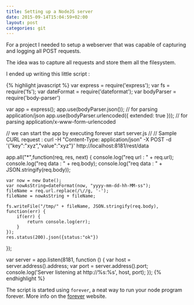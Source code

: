 ```yaml
---
title: Setting up a NodeJS server
date: 2015-09-14T15:04:59+02:00
layout: post
categories: git
---
```

For a project I needed to setup a webserver that was capable of capturing and logging all POST requests.

The idea was to capture all requests and store them all the filesystem.

I ended up writing this little script :


{% highlight javascript %}
var express = require('express');
var fs = require('fs');
var dateFormat = require('dateformat');
var bodyParser = require('body-parser')

var app = express();
app.use(bodyParser.json()); // for parsing application/json
app.use(bodyParser.urlencoded({ extended: true })); // for parsing application/x-www-form-urlencoded


// we can start the app by executing forever start server.js
//
// Sample CURL request : curl -H "Content-Type: application/json" -X POST -d '{"key":"xyz","value":"xyz"}' http://localhost:8181/rest/data

app.all("*",function(req, res, next) {
    console.log("req url  : " + req.url);
    console.log("req data : " + req.body);
    console.log("req data : " + JSON.stringify(req.body));

    var now = new Date();
	var nowAsString=dateFormat(now, "yyyy-mm-dd-hh-MM-ss");
	fileName = req.url.replace(/\//g, '-');
	fileName = nowAsString + fileName;

	fs.writeFile("/tmp/" + fileName, JSON.stringify(req.body), function(err) {
	    if(err) {
	        return console.log(err);
	    }
	}); 
	res.status(200).json({status:"ok"})
});

var server = app.listen(8181, function () {
  var host = server.address().address;
  var port = server.address().port;
  console.log('Server listening at http://%s:%s', host, port);
});
{% endhighlight %}


The script is started using ```forever```, a neat way to run your node program forever. More info on the [forever](https://github.com/foreverjs/forever) website.
